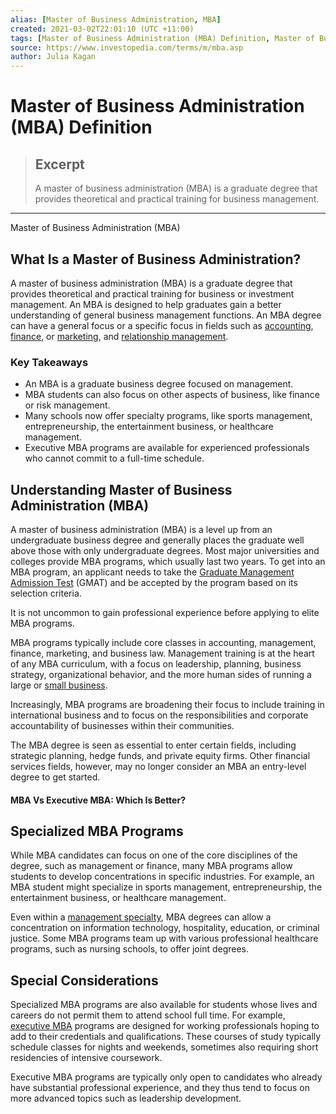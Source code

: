 ```yaml
---
alias: [Master of Business Administration, MBA]
created: 2021-03-02T22:01:10 (UTC +11:00)
tags: [Master of Business Administration (MBA) Definition, Master of Business Administration (MBA)]
source: https://www.investopedia.com/terms/m/mba.asp
author: Julia Kagan
---
```


# Master of Business Administration (MBA) Definition

> ## Excerpt
> A master of business administration (MBA) is a graduate degree that provides theoretical and practical training for business management.

---

Master of Business Administration (MBA)
## What Is a Master of Business Administration?

A master of business administration (MBA) is a graduate degree that provides theoretical and practical training for business or investment management. An MBA is designed to help graduates gain a better understanding of general business management functions. An MBA degree can have a general focus or a specific focus in fields such as [accounting](https://www.investopedia.com/terms/a/accounting.asp), [finance](https://www.investopedia.com/terms/f/finance.asp), or [marketing](https://www.investopedia.com/terms/m/marketing.asp), and [relationship management](https://www.investopedia.com/terms/r/relationship-manager.asp).

### Key Takeaways

-   An MBA is a graduate business degree focused on management.
-   MBA students can also focus on other aspects of business, like finance or risk management.
-   Many schools now offer specialty programs, like sports management, entrepreneurship, the entertainment business, or healthcare management.
-   Executive MBA programs are available for experienced professionals who cannot commit to a full-time schedule.

## Understanding Master of Business Administration (MBA)

A master of business administration (MBA) is a level up from an undergraduate business degree and generally places the graduate well above those with only undergraduate degrees. Most major universities and colleges provide MBA programs, which usually last two years. To get into an MBA program, an applicant needs to take the [Graduate Management Admission Test](https://www.investopedia.com/terms/g/graduate-management-admission-test-mba.asp) (GMAT) and be accepted by the program based on its selection criteria.

It is not uncommon to gain professional experience before applying to elite MBA programs.

MBA programs typically include core classes in accounting, management, finance, marketing, and business law. Management training is at the heart of any MBA curriculum, with a focus on leadership, planning, business strategy, organizational behavior, and the more human sides of running a large or [small business](https://www.investopedia.com/articles/pf/09/start-business-in-depressed-economy.asp).

Increasingly, MBA programs are broadening their focus to include training in international business and to focus on the responsibilities and corporate accountability of businesses within their communities.

The MBA degree is seen as essential to enter certain fields, including strategic planning, hedge funds, and private equity firms. Other financial services fields, however, may no longer consider an MBA an entry-level degree to get started.

#### MBA Vs Executive MBA: Which Is Better?

## Specialized MBA Programs

While MBA candidates can focus on one of the core disciplines of the degree, such as management or finance, many MBA programs allow students to develop concentrations in specific industries. For example, an MBA student might specialize in sports management, entrepreneurship, the entertainment business, or healthcare management.

Even within a [management specialty](https://www.investopedia.com/articles/professionals/113015/project-manager-career-path-qualifications.asp), MBA degrees can allow a concentration on information technology, hospitality, education, or criminal justice. Some MBA programs team up with various professional healthcare programs, such as nursing schools, to offer joint degrees.

## Special Considerations

Specialized MBA programs are also available for students whose lives and careers do not permit them to attend school full time. For example, [executive MBA](https://www.investopedia.com/terms/e/executive-mba.asp) programs are designed for working professionals hoping to add to their credentials and qualifications. These courses of study typically schedule classes for nights and weekends, sometimes also requiring short residencies of intensive coursework.

Executive MBA programs are typically only open to candidates who already have substantial professional experience, and they thus tend to focus on more advanced topics such as leadership development.
